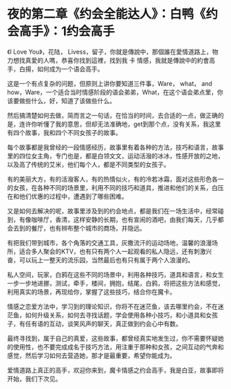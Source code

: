 # 夜的第二章《约会全能达人》：白鸭《约会高手》：1约会高手

《I Love You》，花陆， Livess，留子，你就是傳說中，那個誰在愛情道路上，物力想找真愛的人嗎，恭喜你找到這裡，找到我 卡 情感，我就是傳說中的約會高手，白揚，如何成为一个语会高手。

这是一个有点复杂的问题，但原则上讲你要知道三件事，Ware， what， and how，Ware，一个适合当时情感阶段的语会弟弟，What，在这个语会弟点里，你该要做些什么，好，知道了该做些什么。

然后搞清楚如何去做，简而言之一句话，在恰当的时间，去合适的一点，做正确的是，连许你听懂了我的意思，但却无法准确地，get到那个点，没有关系，我这里有四个故事，我和四个不同女孩子的故事。

每个故事都是我曾经的一段情感经历，故事里有着各种的方法，技巧和语言，故事里的四位女主角，专门也是，都是白领文文，运动活潑的冰冰，性感开放的之地，以及高了传统的艾米，他们每个人，都是不同类型的女孩子。

有的美丽大方，有的活潑客人，有的热情似火，有的冷若冰霜，面对这些形色各一的女孩，在各种不同的场景里，利用不同的技巧和道具，推进和他们的关系，白压在和他们优惠的过程中，遭遇到了哪些困难。

又是如何去解决的呢，故事里涉及到的约会地点，都是我们在一场生活中，经常碰到，有像咖啡厅，香清，这样安静的长期，也有宣闹的酒吧，由我们每天，几乎都会去到的餐厅，也有辨布整个城市的商场，并隐远。

有把我们带到城市，各个角落的交通工具，灰撒流汗的运动场地，温馨的浪漫场所，适合多人聚会的KTV，也有只有两个人一起观看的私人隐远，还有刺激兴奋，可以玩上一整天的流乐园，当然最后也有只有属于两个人浪漫的。

私人空间，玩家，白鸦在这些不同的场景中，利用各种技巧，道具和语言，和女生一步一步地进挪，测试，牵手，楼间，拥抱，结尾，白鸦，将把这些方法和感觉，利用真实的场景，再现给你，掌握了这些技巧，结合你在魔卡。

情感之恋爱方法中，学习到的理论知识，你将不在迷茫鱼，该去哪里约会，不在迷茫鱼，如何升级关系，如何去寻找话题，学会使用各种小技巧，和小道具和女孩子，有任有语的互动，谈笑风声的聊天，真正做到约会心中有数。

最终寻找到，属于自己的真爱，这些故事，都曾经真实地发生过，你不需要怀疑她的使用性，也不要完成成名于技巧方法，用注重于那种和女孩，之间互动的气奔和感觉，然后学习如何去营造她，那才是最重要，希望你能成为。

爱情道路上真正的高手，欢迎你来到，魔卡情感之约会高手，我是白亚，故事即将开始，我们下次见。